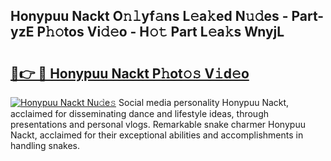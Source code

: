 ## Honypuu Nackt O𝚗𝚕yf𝚊ns L𝚎a𝚔ed N𝚞𝚍es - Part-yzE P𝚑𝚘tos Vi𝚍𝚎o - H𝚘𝚝 Part L𝚎a𝚔s WnyjL

# <h2><a href="http://kfanr3.oniu.top/?m=Honypuu+Nackt">🔗👉 🔴 Honypuu Nackt P𝚑ot𝚘𝚜 V𝚒d𝚎o</a></h2>

[![Honypuu Nackt Nu𝚍e𝚜](https://i.imgur.com/0qMVB7G.gif)](http://kfanr3.oniu.top/?m=Honypuu+Nackt)
Social media personality Honypuu Nackt, acclaimed for disseminating dance and lifestyle ideas, through presentations and personal vlogs. Remarkable snake charmer Honypuu Nackt, acclaimed for their exceptional abilities and accomplishments in handling snakes.  
